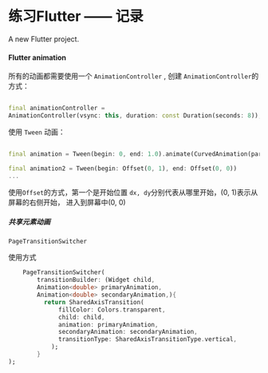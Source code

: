 # 练习Flutter —— 记录

A new Flutter project.

#### Flutter animation

所有的动画都需要使用一个 `AnimationController` , 创建 `AnimationController`的方式：

```dart

final animationController =
AnimationController(vsync: this, duration: const Duration(seconds: 8));
```

使用 `Tween` 动画：

```dart

final animation = Tween(begin: 0, end: 1.0).animate(CurvedAnimation(parent: animationController, curve: Curves.fastOutSlowIn));

final animation2 = Tween(begin: Offset(0, 1), end: Offset(0, 0))
...
```

使用`Offset`的方式，第一个是开始位置  `dx, dy`分别代表从哪里开始，(0, 1)表示从屏幕的右侧开始， 进入到屏幕中(0, 0)

##### 共享元素动画

`PageTransitionSwitcher`

使用方式

```dart
    PageTransitionSwitcher(
        transitionBuilder: (Widget child,
        Animation<double> primaryAnimation,
        Animation<double> secondaryAnimation,){
          return SharedAxisTransition(
              fillColor: Colors.transparent,
              child: child,
              animation: primaryAnimation,
              secondaryAnimation: secondaryAnimation,
              transitionType: SharedAxisTransitionType.vertical,
            );
        }
);
```




